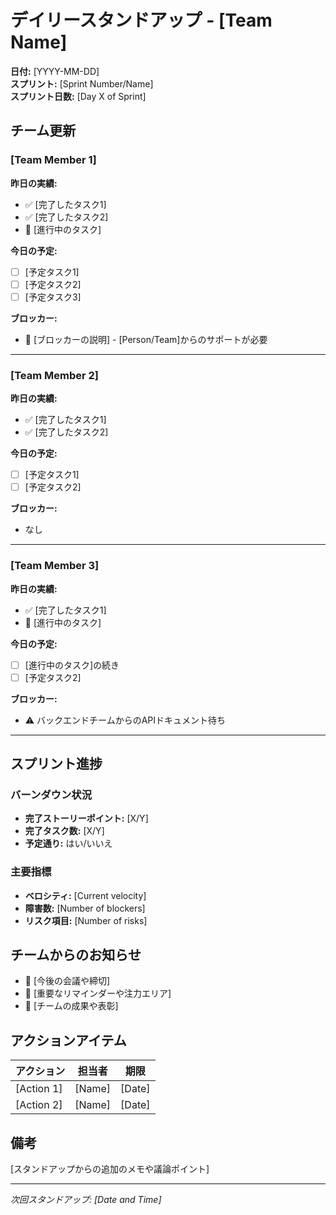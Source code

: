 # デイリースタンドアップ - [Team Name]

**日付:** [YYYY-MM-DD]  
**スプリント:** [Sprint Number/Name]  
**スプリント日数:** [Day X of Sprint]

## チーム更新

### [Team Member 1]

**昨日の実績:**
- ✅ [完了したタスク1]
- ✅ [完了したタスク2]
- 🔄 [進行中のタスク]

**今日の予定:**
- [ ] [予定タスク1]
- [ ] [予定タスク2]
- [ ] [予定タスク3]

**ブロッカー:**
- 🚫 [ブロッカーの説明] - [Person/Team]からのサポートが必要

---

### [Team Member 2]

**昨日の実績:**
- ✅ [完了したタスク1]
- ✅ [完了したタスク2]

**今日の予定:**
- [ ] [予定タスク1]
- [ ] [予定タスク2]

**ブロッカー:**
- なし

---

### [Team Member 3]

**昨日の実績:**
- ✅ [完了したタスク1]
- 🔄 [進行中のタスク]

**今日の予定:**
- [ ] [進行中のタスク]の続き
- [ ] [予定タスク2]

**ブロッカー:**
- ⚠️ バックエンドチームからのAPIドキュメント待ち

---

## スプリント進捗

### バーンダウン状況
- **完了ストーリーポイント:** [X/Y]
- **完了タスク数:** [X/Y]
- **予定通り:** はい/いいえ

### 主要指標
- **ベロシティ:** [Current velocity]
- **障害数:** [Number of blockers]
- **リスク項目:** [Number of risks]

## チームからのお知らせ

- 📅 [今後の会議や締切]
- 🎯 [重要なリマインダーや注力エリア]
- 🎉 [チームの成果や表彰]

## アクションアイテム

| アクション | 担当者 | 期限 |
|-----------|--------|------|
| [Action 1] | [Name] | [Date] |
| [Action 2] | [Name] | [Date] |

## 備考

[スタンドアップからの追加のメモや議論ポイント]

---

*次回スタンドアップ: [Date and Time]*